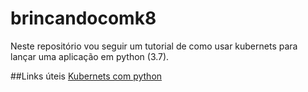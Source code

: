 # brincandocomk8
Neste repositório vou seguir um tutorial de como usar kubernets para lançar uma aplicação em python (3.7).

##Links úteis
[Kubernets com python](https://kubernetes.io/blog/2019/07/23/get-started-with-kubernetes-using-python/)

